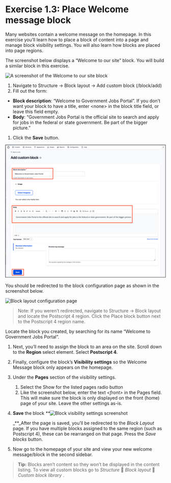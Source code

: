# Exercise 1.3: Place Welcome message block

Many websites contain a welcome message on the homepage. In this exercise you’ll learn how to place a block of content into a page and manage block visibility settings. You will also learn how blocks are placed into page regions.

The screenshot below displays a “Welcome to our site” block. You will build a similar block in this exercise.

![A screenshot of the Welcome to our site block](../.gitbook/assets/13.png)

1. Navigate to Structure → Block layout → Add custom block (/block/add)
2. Fill out the form:

* **Block description**: “Welcome to Government Jobs Portal”. If you don’t want your block to have a title, enter \<none> in the block title field, or leave this field empty.
* **Body**: “Government Jobs Portal is the official site to search and apply for jobs in the federal or state government. Be part of the bigger picture.”

1. Click the **Save** button.

![Block configuration page](../.gitbook/assets/Ex-1-2-Add-custom-block-1.png)

You should be redirected to the block configuration page as shown in the screenshot below.

![Block layout configuration page](<../.gitbook/assets/15 (2).png>)

> Note: If you weren’t redirected, navigate to Structure → Block layout and locate the Postscript 4 region. Click the Place block button next to the Postscript 4 region name.

Locate the block you created, by searching for its name “Welcome to Government Jobs Portal”.

1. Next, you’ll need to assign the block to an area on the site. Scroll down to the **Region** select element. Select **Postscript 4**.
2. Finally, configure the block’s **Visibility settings** so the Welcome Message block only appears on the homepage.
3. Under the **Pages** section of the visibility settings.
   1. Select the Show for the listed pages radio button
   2. Like the screenshot below, enter the text _\<front>_ in the Pages field. This will make sure the block is only displayed on the front (home) page of your site. Leave the other settings as-is.
4.  **Save** the block _\*\*_![Block visibility settings screenshot](../.gitbook/assets/16.png)

    \_\*\*\_After the page is saved, you’ll be redirected to the _Block Layout_ page. If you have multiple blocks assigned to the same region (such as Postscript 4), these can be rearranged on that page. Press the _Save blocks_ button.
5. Now go to the homepage of your site and view your new welcome message/block in the second sidebar.

> **Tip:** Blocks aren’t content so they won’t be displayed in the content listing. To view all custom blocks go to _Structure_  _Block layout_  _Custom block library_ .
